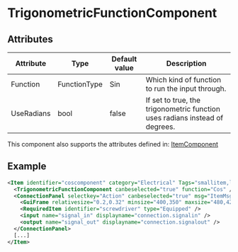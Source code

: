 # TrigonometricFunctionComponent


## Attributes

| Attribute  | Type         | Default value | Description                                                                 |
|------------|--------------|---------------|-----------------------------------------------------------------------------|
| Function   | FunctionType | Sin           | Which kind of function to run the input through.                            |
| UseRadians | bool         | false         | If set to true, the trigonometric function uses radians instead of degrees. |

This component also supports the attributes defined in: [ItemComponent](ItemComponent.md)


## Example
```xml
<Item identifier="coscomponent" category="Electrical" Tags="smallitem,logic,circuitboxcomponent" maxstacksize="32" maxstacksizecharacterinventory="8" cargocontaineridentifier="metalcrate" scale="0.5" impactsoundtag="impact_metal_light" isshootable="true" GrabWhenSelected="true" signalcomponentcolor="#3d9d9e">
  <TrigonometricFunctionComponent canbeselected="true" function="Cos" />
  <ConnectionPanel selectkey="Action" canbeselected="true" msg="ItemMsgRewireScrewdriver" hudpriority="10">
    <GuiFrame relativesize="0.2,0.32" minsize="400,350" maxsize="480,420" anchor="Center" style="ConnectionPanel" />
    <RequiredItem identifier="screwdriver" type="Equipped" />
    <input name="signal_in" displayname="connection.signalin" />
    <output name="signal_out" displayname="connection.signalout" />
  </ConnectionPanel>
  [...]
</Item>
```

